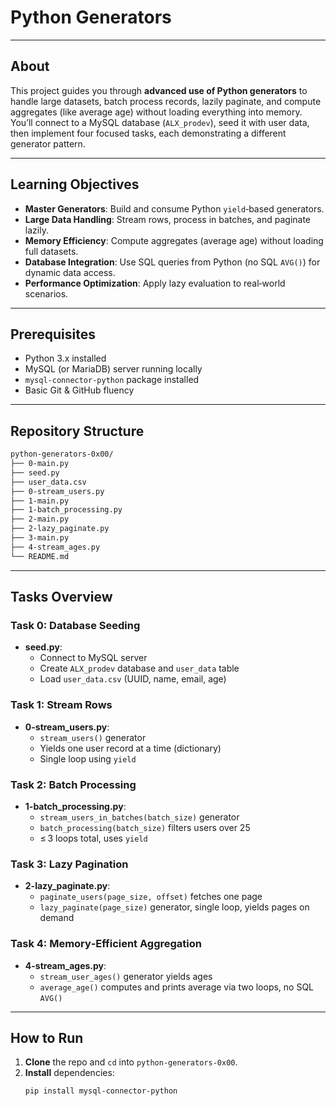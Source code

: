 # Python Generators

---

## About

This project guides you through **advanced use of Python generators** to handle large datasets, batch process records, lazily paginate, and compute aggregates (like average age) without loading everything into memory. You’ll connect to a MySQL database (`ALX_prodev`), seed it with user data, then implement four focused tasks, each demonstrating a different generator pattern.

---

## Learning Objectives

- **Master Generators**: Build and consume Python `yield`‑based generators.  
- **Large Data Handling**: Stream rows, process in batches, and paginate lazily.  
- **Memory Efficiency**: Compute aggregates (average age) without loading full datasets.  
- **Database Integration**: Use SQL queries from Python (no SQL `AVG()`) for dynamic data access.  
- **Performance Optimization**: Apply lazy evaluation to real‑world scenarios.

---

## Prerequisites

- Python 3.x installed  
- MySQL (or MariaDB) server running locally  
- `mysql-connector-python` package installed  
- Basic Git & GitHub fluency

---

## Repository Structure
```bash
python-generators-0x00/
├── 0-main.py
├── seed.py
├── user_data.csv
├── 0-stream_users.py
├── 1-main.py
├── 1-batch_processing.py
├── 2-main.py
├── 2-lazy_paginate.py
├── 3-main.py
├── 4-stream_ages.py
└── README.md
```
---

## Tasks Overview

### Task 0: Database Seeding  
- **seed.py**:  
  - Connect to MySQL server  
  - Create `ALX_prodev` database and `user_data` table  
  - Load `user_data.csv` (UUID, name, email, age)

### Task 1: Stream Rows  
- **0-stream_users.py**:  
  - `stream_users()` generator  
  - Yields one user record at a time (dictionary)  
  - Single loop using `yield`

### Task 2: Batch Processing  
- **1-batch_processing.py**:  
  - `stream_users_in_batches(batch_size)` generator  
  - `batch_processing(batch_size)` filters users over 25  
  - ≤ 3 loops total, uses `yield`

### Task 3: Lazy Pagination  
- **2-lazy_paginate.py**:  
  - `paginate_users(page_size, offset)` fetches one page  
  - `lazy_paginate(page_size)` generator, single loop, yields pages on demand

### Task 4: Memory‑Efficient Aggregation  
- **4-stream_ages.py**:  
  - `stream_user_ages()` generator yields ages  
  - `average_age()` computes and prints average via two loops, no SQL `AVG()`

---

## How to Run

1. **Clone** the repo and `cd` into `python-generators-0x00`.  
2. **Install** dependencies:  
   ```bash
   pip install mysql-connector-python

